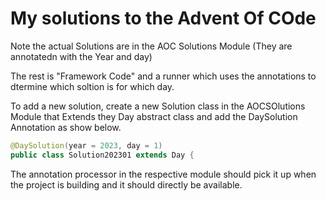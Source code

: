 # My solutions to the Advent Of COde

Note the actual Solutions are in the AOC Solutions Module (They are annotatedn with the Year and day)

The rest is "Framework Code" and a runner which uses the annotations to dtermine which soltion is for which day.

To add a new solution, create a new Solution class in the AOCSOlutions Module that Extends they Day abstract class and add the DaySolution Annotation as show below.

```java 
@DaySolution(year = 2023, day = 1)
public class Solution202301 extends Day {
```

The annotation processor in the respective module should pick it up when the project is building and it should directly be available.

